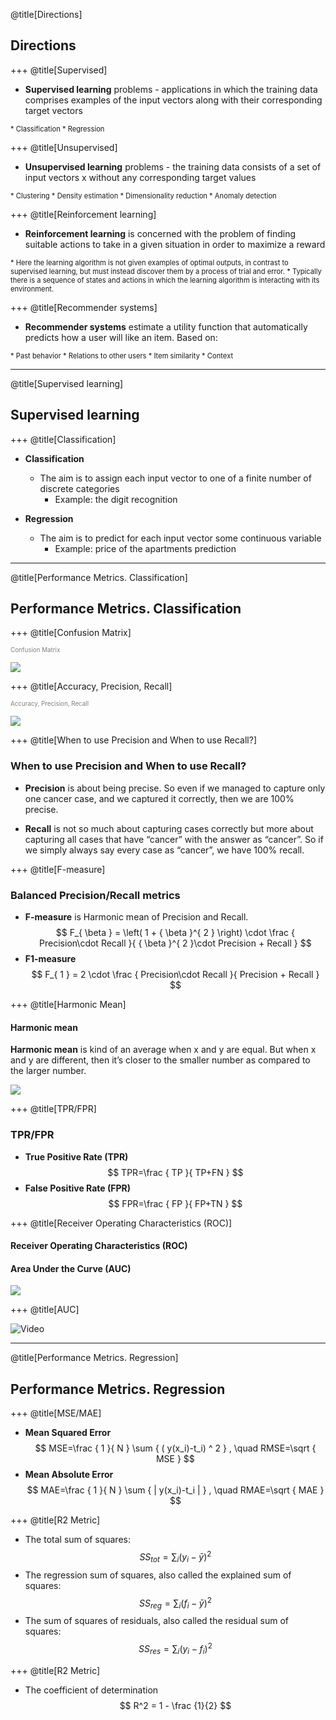 @title[Directions]

## Directions

+++
@title[Supervised]

* **Supervised learning** problems - applications in which the training data comprises examples of the input vectors along with their corresponding target vectors
<span style="font-size:0.8em">
    * Classification
    * Regression
</span>

+++
@title[Unsupervised]

* **Unsupervised learning** problems - the training data consists of a set of input vectors x without any corresponding target values
<span style="font-size:0.8em">
    * Clustering
    * Density estimation
    * Dimensionality reduction
    * Anomaly detection
</span>

+++
@title[Reinforcement learning]

* **Reinforcement learning** is concerned with the problem of finding suitable actions to take in a given situation in order to maximize a reward
<span style="font-size:0.8em">
    * Here the learning algorithm is not given examples of optimal outputs, in contrast to supervised learning, but must instead discover them by a process of trial and error.
    * Typically there is a sequence of states and actions in which the learning algorithm is interacting with its environment.
</span>

+++
@title[Recommender systems]

* **Recommender systems**  estimate a utility function that automatically predicts how a user will like an item. Based on:
<span style="font-size:0.8em">
    * Past behavior
    * Relations to other users
    * Item similarity
    * Context
</span>

---
@title[Supervised learning]

## Supervised learning

+++
@title[Classification]

* **Classification**
	* The aim is to assign each input vector to one of a finite number of discrete categories
		* Example: the digit recognition

* **Regression**
	* The aim is to predict for each input vector some continuous variable
		* Example: price of the apartments prediction

---
@title[Performance Metrics. Classification]

## Performance Metrics. Classification

+++
@title[Confusion Matrix]

<span style="color:gray; font-size:0.7em">Confusion Matrix </span>

![](pics/confusion-matrix.png)

+++
@title[Accuracy, Precision, Recall]

<span style="color:gray; font-size:0.7em">Accuracy, Precision, Recall </span>

![](pics/confusion-matrix-2.png)

+++
@title[When to use Precision and When to use Recall?]

### When to use Precision and When to use Recall?

* **Precision** is about being precise. So even if we managed to capture only one cancer case, and we captured it correctly, then we are 100% precise.

* **Recall** is not so much about capturing cases correctly but more about capturing all cases that have “cancer” with the answer as “cancer”. So if we simply always say every case as “cancer”, we have 100% recall.

+++
@title[F-measure]

### Balanced Precision/Recall metrics

* **F-measure** is Harmonic mean of Precision and Recall.
$$ F_{ \beta  } = \left( 1 + { \beta  }^{ 2 } \right) \cdot \frac { Precision\cdot Recall }{ { \beta  }^{ 2 }\cdot Precision + Recall } $$
* **F1-measure**
$$	F_{ 1 } = 2 \cdot \frac { Precision\cdot Recall }{ Precision + Recall } $$

+++
@title[Harmonic Mean]

#### Harmonic mean

**Harmonic mean** is kind of an average when x and y are equal. But when x and y are different, then it’s closer to the smaller number as compared to the larger number.

![](pics/harmonic-mean.png)

+++
@title[TPR/FPR]

### TPR/FPR

* **True Positive Rate (TPR)**
$$ TPR=\frac { TP }{ TP+FN } $$
* **False Positive Rate (FPR)**
$$ FPR=\frac { FP }{ FP+TN } $$

+++
@title[Receiver Operating Characteristics (ROC)]

#### Receiver Operating Characteristics (ROC)
#### Area Under the Curve (AUC)

![](pics/roc.png)

+++
@title[AUC]

![Video](https://youtube.com/embed/OAl6eAyP-yo)

---
@title[Performance Metrics. Regression]

## Performance Metrics. Regression

+++
@title[MSE/MAE]

* **Mean Squared Error**
$$ MSE=\frac { 1 }{ N } \sum { ( y(x_i)-t_i) ^ 2 } , \quad RMSE=\sqrt { MSE } $$
* **Mean Absolute Error**
$$ MAE=\frac { 1 }{ N } \sum { | y(x_i)-t_i | } , \quad RMAE=\sqrt { MAE }  $$

+++
@title[R2 Metric]

* The total sum of squares:
$$ SS_{tot}=\sum _i { (y_i - {\bar y})^2 } $$
* The regression sum of squares, also called the explained sum of squares:
$$ SS_{reg}=\sum _i { (f_i - {\bar y})^2 } $$
* The sum of squares of residuals, also called the residual sum of squares:
$$ SS_{res}=\sum _i { (y_i - f_i)^2 } $$

+++
@title[R2 Metric]

* The coefficient of determination
$$ R^2 = 1 - \frac {1}{2} $$